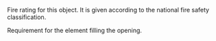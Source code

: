 Fire rating for this object. It is given according to the national fire safety classification.


<!-- comment -->


Requirement for the element filling the opening.
